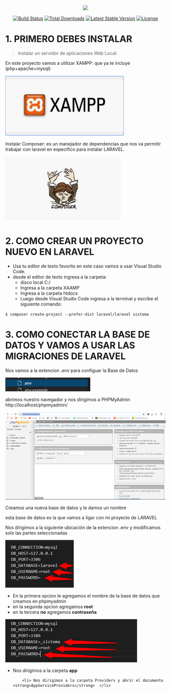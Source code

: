<p align="center"><img src="https://res.cloudinary.com/dtfbvvkyp/image/upload/v1566331377/laravel-logolockup-cmyk-red.svg" width="400"></p>

<p align="center">
<a href="https://travis-ci.org/laravel/framework"><img src="https://travis-ci.org/laravel/framework.svg" alt="Build Status"></a>
<a href="https://packagist.org/packages/laravel/framework"><img src="https://poser.pugx.org/laravel/framework/d/total.svg" alt="Total Downloads"></a>
<a href="https://packagist.org/packages/laravel/framework"><img src="https://poser.pugx.org/laravel/framework/v/stable.svg" alt="Latest Stable Version"></a>
<a href="https://packagist.org/packages/laravel/framework"><img src="https://poser.pugx.org/laravel/framework/license.svg" alt="License"></a>
</p>

# 1. PRIMERO DEBES INSTALAR 

>Instalar un servidor de aplicaciones Web Local:

En este proyecto vamos a utilizar XAMPP: que ya te incluye (php+apache+mysql)

![](imgxampp.png)

Instalar Composer:
es un manejador de dependencias que nos va permitir trabajar con laravel
en especifico para instalar LARAVEL.

![](imgcomposer.png)

# 2. COMO CREAR UN PROYECTO NUEVO EN LARAVEL

 <ul>
        <li>Usa tu editor de texto favorito en este caso vamos a usar Visual Studio Code.</li>
        <li>desde el editor de texto ingresa a la carpeta: 
        <ul>
        <li>disco local C:/</li>
        <li>Ingresa a la carpeta XAAMP</li>
        <li>Ingresa a la carpeta htdocs</li>
        <li>Luego desde Visual Studio Code ingresa a la terminal y escribe el siguiente comando:</li>
        </li>
        </ul>
         
   </ul>


`$ composer create-project --prefer-dist laravel/laravel sistema`


# 3. COMO CONECTAR LA BASE DE DATOS Y VAMOS A USAR LAS MIGRACIONES DE LARAVEL

Nos vamos a la extencion .env para configuar la Base de Datos

![](imgenv.png)


 abrimos nuestro navegador y nos dirigimos a PHPMyAdmin http://localhost/phpmyadmin/
 
![](phpmyadmin.png)

Creamos una nueva base de datos 
y le damos un nombre

esta base de datos es la que vamos a ligar con mi proyecto de LARAVEL 


Nos dirigimos a la siguiente ubicación de la extencion .env y modificamos solo las partes seleccionadas

![](imgDB.png)

 <ul>
        <li>En la primera opcion le agregamos el nombre de la base de datos que creamos en phpmyadmin </li>
        <li>en la segunda opcion agregamos <strong>root</strong></li>
        <li>en la tercera <strong>no</strong> agregamos <strong>contraseña</strong> </li>
 </ul>

![](BD.png)

<ul>
        <li>Nos dirigimos a la carpeta <strong>app</strong></li>
        
        <li> Nos dirigimos a la carpeta Providers y abrir el documento <strong>AppServiceProviders</strong>  </li>    
 </ul>














